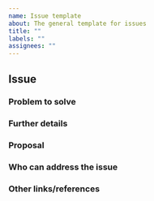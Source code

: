 ```yaml
---
name: Issue template
about: The general template for issues
title: ""
labels: ""
assignees: ""
---
```


<!--
Use this issue template for pointing out a general issue.
-->

## Issue

<!--
Briefly describe the issue.
-->

### Problem to solve

<!-- Include the following detail as necessary:
* What product or feature(s) affected?
* Any other ideas or requests?
-->

### Further details

<!--
* Any concepts, procedures, reference info *
* Include use cases, benefits, and/or goals for this work.
-->

### Proposal

<!-- Further specifics for how can we solve the problem. -->

### Who can address the issue

<!-- What if any special expertise is required to resolve this issue? -->

### Other links/references

<!-- E.g. related Github issues/MRs -->
